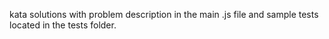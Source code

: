 kata solutions with problem description in the main .js file and sample tests located in the tests folder.
